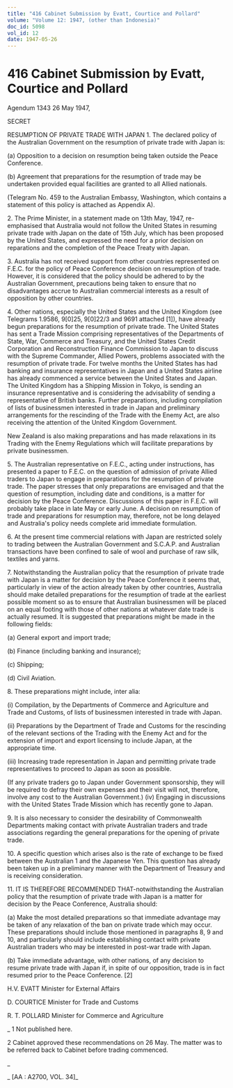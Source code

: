 ```yaml
---
title: "416 Cabinet Submission by Evatt, Courtice and Pollard"
volume: "Volume 12: 1947, (other than Indonesia)"
doc_id: 5098
vol_id: 12
date: 1947-05-26
---
```


# 416 Cabinet Submission by Evatt, Courtice and Pollard

Agendum 1343 26 May 1947,

SECRET

RESUMPTION OF PRIVATE TRADE WITH JAPAN 1. The declared policy of the Australian Government on the resumption of private trade with Japan is:

(a) Opposition to a decision on resumption being taken outside the Peace Conference.

(b) Agreement that preparations for the resumption of trade may be undertaken provided equal facilities are granted to all Allied nationals.

(Telegram No. 459 to the Australian Embassy, Washington, which contains a statement of this policy is attached as Appendix A).

2\. The Prime Minister, in a statement made on 13th May, 1947, re- emphasised that Australia would not follow the United States in resuming private trade with Japan on the date of 15th July, which has been proposed by the United States, and expressed the need for a prior decision on reparations and the completion of the Peace Treaty with Japan.

3\. Australia has not received support from other countries represented on F.E.C. for the policy of Peace Conference decision on resumption of trade. However, it is considered that the policy should be adhered to by the Australian Government, precautions being taken to ensure that no disadvantages accrue to Australian commercial interests as a result of opposition by other countries.

4\. Other nations, especially the United States and the United Kingdom (see Telegrams 1.9586, 9[0]25, 9[0]22/3 and 9691 attached [1]), have already begun preparations for the resumption of private trade. The United States has sent a Trade Mission comprising representatives of the Departments of State, War, Commerce and Treasury, and the United States Credit Corporation and Reconstruction Finance Commission to Japan to discuss with the Supreme Commander, Allied Powers, problems associated with the resumption of private trade. For twelve months the United States has had banking and insurance representatives in Japan and a United States airline has already commenced a service between the United States and Japan. The United Kingdom has a Shipping Mission in Tokyo, is sending an insurance representative and is considering the advisability of sending a representative of British banks. Further preparations, including compilation of lists of businessmen interested in trade in Japan and preliminary arrangements for the rescinding of the Trade with the Enemy Act, are also receiving the attention of the United Kingdom Government.

New Zealand is also making preparations and has made relaxations in its Trading with the Enemy Regulations which will facilitate preparations by private businessmen.

5\. The Australian representative on F.E.C., acting under instructions, has presented a paper to F.E.C. on the question of admission of private Allied traders to Japan to engage in preparations for the resumption of private trade. The paper stresses that only preparations are envisaged and that the question of resumption, including date and conditions, is a matter for decision by the Peace Conference. Discussions of this paper in F.E.C. will probably take place in late May or early June. A decision on resumption of trade and preparations for resumption may, therefore, not be long delayed and Australia's policy needs complete arid immediate formulation.

6\. At the present time commercial relations with Japan are restricted solely to trading between the Australian Government and S.C.A.P. and Australian transactions have been confined to sale of wool and purchase of raw silk, textiles and yarns.

7\. Notwithstanding the Australian policy that the resumption of private trade with Japan is a matter for decision by the Peace Conference it seems that, particularly in view of the action already taken by other countries, Australia should make detailed preparations for the resumption of trade at the earliest possible moment so as to ensure that Australian businessmen will be placed on an equal footing with those of other nations at whatever date trade is actually resumed. It is suggested that preparations might be made in the following fields:

(a) General export and import trade;

(b) Finance (including banking and insurance);

(c) Shipping;

(d) Civil Aviation.

8\. These preparations might include, inter alia:

(i) Compilation, by the Departments of Commerce and Agriculture and Trade and Customs, of lists of businessmen interested in trade with Japan.

(ii) Preparations by the Department of Trade and Customs for the rescinding of the relevant sections of the Trading with the Enemy Act and for the extension of import and export licensing to include Japan, at the appropriate time.

(iii) Increasing trade representation in Japan and permitting private trade representatives to proceed to Japan as soon as possible.

(If any private traders go to Japan under Government sponsorship, they will be required to defray their own expenses and their visit will not, therefore, involve any cost to the Australian Government.) (iv) Engaging in discussions with the United States Trade Mission which has recently gone to Japan.

9\. It is also necessary to consider the desirability of Commonwealth Departments making contact with private Australian traders and trade associations regarding the general preparations for the opening of private trade.

10\. A specific question which arises also is the rate of exchange to be fixed between the Australian 1 and the Japanese Yen. This question has already been taken up in a preliminary manner with the Department of Treasury and is receiving consideration.

11\. IT IS THEREFORE RECOMMENDED THAT-notwithstanding the Australian policy that the resumption of private trade with Japan is a matter for decision by the Peace Conference, Australia should:

(a) Make the most detailed preparations so that immediate advantage may be taken of any relaxation of the ban on private trade which may occur. These preparations should include those mentioned in paragraphs 8, 9 and 10, and particularly should include establishing contact with private Australian traders who may be interested in post-war trade with Japan.

(b) Take immediate advantage, with other nations, of any decision to resume private trade with Japan if, in spite of our opposition, trade is in fact resumed prior to the Peace Conference. [2]

H.V. EVATT Minister for External Affairs

D. COURTICE Minister for Trade and Customs

R. T. POLLARD Minister for Commerce and Agriculture 

_ 1 Not published here.

2 Cabinet approved these recommendations on 26 May. The matter was to be referred back to Cabinet before trading commenced.

_

_ [AA : A2700, VOL. 34]_
